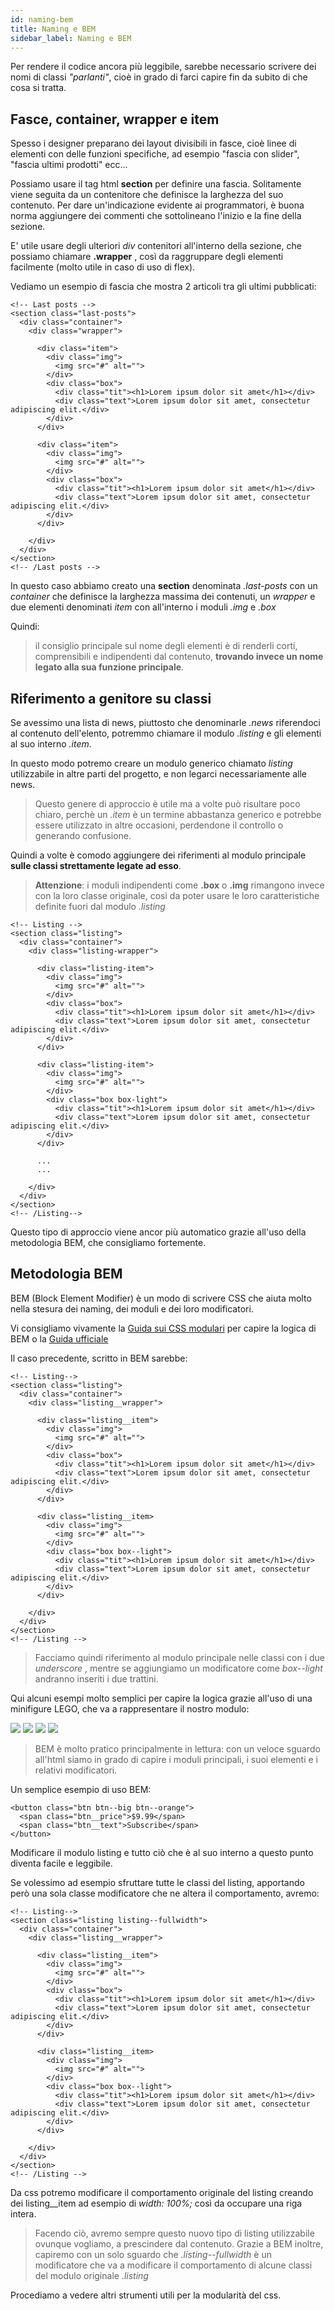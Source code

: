 ```yaml
---
id: naming-bem
title: Naming e BEM
sidebar_label: Naming e BEM
---
```


Per rendere il codice ancora più leggibile, sarebbe necessario scrivere dei nomi di classi _"parlanti"_, cioè in grado di farci capire fin da subito di che cosa si tratta.

## Fasce, container, wrapper e item

Spesso i designer preparano dei layout divisibili in fasce, cioè linee di elementi con delle funzioni specifiche, ad esempio "fascia con slider", "fascia ultimi prodotti" ecc... 

Possiamo usare il tag html __section__ per definire una fascia. Solitamente viene seguita da un contenitore che definisce la larghezza del suo contenuto. Per dare un'indicazione evidente ai programmatori, è buona norma aggiungere dei commenti che sottolineano l'inizio e la fine della sezione.

E' utile usare degli ulteriori _div_ contenitori all'interno della sezione, che possiamo chiamare __.wrapper__ , così da raggruppare degli elementi facilmente (molto utile in caso di uso di flex).

Vediamo un esempio di fascia che mostra 2 articoli tra gli ultimi pubblicati:

```
<!-- Last posts -->
<section class="last-posts">
  <div class="container">
    <div class="wrapper">  

      <div class="item">
        <div class="img">
          <img src="#" alt="">
        </div>
        <div class="box">
          <div class="tit"><h1>Lorem ipsum dolor sit amet</h1></div>
          <div class="text">Lorem ipsum dolor sit amet, consectetur adipiscing elit.</div>
        </div>
      </div>

      <div class="item">
        <div class="img">
          <img src="#" alt="">
        </div>
        <div class="box">
          <div class="tit"><h1>Lorem ipsum dolor sit amet</h1></div>
          <div class="text">Lorem ipsum dolor sit amet, consectetur adipiscing elit.</div>
        </div>
      </div>     

    </div>
  </div>
</section>
<!-- /Last posts -->
```

In questo caso abbiamo creato una __section__ denominata _.last-posts_ con un _container_ che definisce la larghezza massima dei contenuti, un _wrapper_ e due elementi denominati _item_ con all'interno i moduli _.img_ e _.box_

Quindi:

>il consiglio principale sul nome degli elementi è di renderli corti, comprensibili e indipendenti dal contenuto, __trovando invece un nome legato alla sua funzione principale__.


## Riferimento a genitore su classi

Se avessimo una lista di news, piuttosto che denominarle _.news_ riferendoci al contenuto dell'elento, potremmo chiamare il modulo _.listing_ e gli elementi al suo interno _.item_.

In questo modo potremo creare un modulo generico chiamato _listing_ utilizzabile in altre parti del progetto, e non legarci necessariamente alle news.


>Questo genere di approccio è utile ma a volte può risultare poco chiaro, perchè un _.item_ è un termine abbastanza generico e potrebbe essere utilizzato in altre occasioni, perdendone il controllo o generando confusione. 

Quindi a volte è comodo aggiungere dei riferimenti al modulo principale __sulle classi strettamente legate ad esso__.

>__Attenzione__: i moduli indipendenti come __.box__ o __.img__ rimangono invece con la loro classe originale, così da poter usare le loro caratteristiche definite fuori dal modulo _.listing_


```
<!-- Listing -->
<section class="listing">
  <div class="container">
    <div class="listing-wrapper">  

      <div class="listing-item">
        <div class="img">
          <img src="#" alt="">
        </div>
        <div class="box">
          <div class="tit"><h1>Lorem ipsum dolor sit amet</h1></div>
          <div class="text">Lorem ipsum dolor sit amet, consectetur adipiscing elit.</div>
        </div>
      </div>

      <div class="listing-item">
        <div class="img">
          <img src="#" alt="">
        </div>
        <div class="box box-light">
          <div class="tit"><h1>Lorem ipsum dolor sit amet</h1></div>
          <div class="text">Lorem ipsum dolor sit amet, consectetur adipiscing elit.</div>
        </div>
      </div>     

      ...
      ...

    </div>
  </div>
</section>
<!-- /Listing-->
```

Questo tipo di approccio viene ancor più automatico grazie all'uso della metodologia BEM, che consigliamo fortemente.

## Metodologia BEM

BEM (Block Element Modifier) è un modo di scrivere CSS che aiuta molto nella stesura dei naming, dei moduli e dei loro modificatori.

Vi consigliamo vivamente la [Guida sui CSS modulari](https://spaceninja.com/2018/09/17/what-is-modular-css/) per capire la logica di BEM o la [Guida ufficiale](http://getbem.com/naming/)


Il caso precedente, scritto in BEM sarebbe:

```
<!-- Listing-->
<section class="listing">
  <div class="container">
    <div class="listing__wrapper">  

      <div class="listing__item">
        <div class="img">
          <img src="#" alt="">
        </div>
        <div class="box">
          <div class="tit"><h1>Lorem ipsum dolor sit amet</h1></div>
          <div class="text">Lorem ipsum dolor sit amet, consectetur adipiscing elit.</div>
        </div>
      </div>

      <div class="listing__item>
        <div class="img">
          <img src="#" alt="">
        </div>
        <div class="box box--light">
          <div class="tit"><h1>Lorem ipsum dolor sit amet</h1></div>
          <div class="text">Lorem ipsum dolor sit amet, consectetur adipiscing elit.</div>
        </div>
      </div>     

    </div>
  </div>
</section>
<!-- /Listing -->
```

>Facciamo quindi riferimento al modulo principale nelle classi con i due _underscore_ , mentre se aggiungiamo un modificatore come _box--light_ andranno inseriti i due trattini.


Qui alcuni esempi molto semplici per capire la logica grazie all'uso di una minifigure LEGO, che va a rappresentare il nostro modulo:

<img class="img" src="../img/05c-image-01.png" >

<img class="img" src="../img/05c-image-02.png" >

<img class="img" src="../img/05c-image-03.png" >

<img class="img" src="../img/05c-image-04.png" >


>BEM è molto pratico principalmente in lettura: con un veloce sguardo all'html siamo in grado di capire i moduli principali, i suoi elementi e i relativi modificatori.


Un semplice esempio di uso BEM:

```
<button class="btn btn--big btn--orange">
  <span class="btn__price">$9.99</span>
  <span class="btn__text">Subscribe</span>
</button>
```

Modificare il modulo listing e tutto ciò che è al suo interno a questo punto diventa facile e leggibile. 

Se volessimo ad esempio sfruttare tutte le classi del listing, apportando però una sola classe modificatore che ne altera il comportamento, avremo:

```
<!-- Listing-->
<section class="listing listing--fullwidth">
  <div class="container">
    <div class="listing__wrapper">  

      <div class="listing__item">
        <div class="img">
          <img src="#" alt="">
        </div>
        <div class="box">
          <div class="tit"><h1>Lorem ipsum dolor sit amet</h1></div>
          <div class="text">Lorem ipsum dolor sit amet, consectetur adipiscing elit.</div>
        </div>
      </div>

      <div class="listing__item>
        <div class="img">
          <img src="#" alt="">
        </div>
        <div class="box box--light">
          <div class="tit"><h1>Lorem ipsum dolor sit amet</h1></div>
          <div class="text">Lorem ipsum dolor sit amet, consectetur adipiscing elit.</div>
        </div>
      </div>     

    </div>
  </div>
</section>
<!-- /Listing -->
```

Da css potremo modificare il comportamento originale del listing creando dei listing__item ad esempio di  _width: 100%;_ così da occupare una riga intera. 

>Facendo ciò, avremo sempre questo nuovo tipo di listing utilizzabile ovunque vogliamo, a prescindere dal contenuto. Grazie a BEM inoltre, capiremo con un solo sguardo che _.listing--fullwidth_ è un modificatore che va a modificare il comportamento di alcune classi del modulo originale _.listing_

Procediamo a vedere altri strumenti utili per la modularità del css.